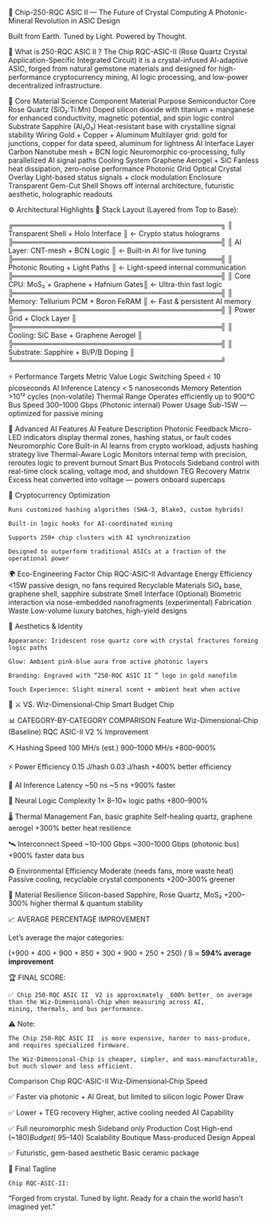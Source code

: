 🌸 Chip-250-RQC ASIC II — The Future of Crystal Computing
A Photonic-Mineral Revolution in ASIC Design

Built from Earth. Tuned by Light. Powered by Thought.

🔮 What is 250-RQC ASIC II ?
The Chip RQC-ASIC-II (Rose Quartz Crystal Application-Specific Integrated Circuit) 
it is a crystal-infused AI-adaptive ASIC, forged from natural gemstone materials 
and designed for high-performance cryptocurrency mining, AI logic processing, and low-power decentralized infrastructure.


🧬 Core Material Science
Component	Material	Purpose
Semiconductor Core	Rose Quartz (SiO₂:Ti:Mn)	Doped silicon dioxide with titanium + manganese for enhanced conductivity, 
magnetic potential, and spin logic control
Substrate	Sapphire (Al₂O₃)	Heat-resistant base with crystalline signal stability
Wiring	Gold + Copper + Aluminum	Multilayer grid: gold for junctions, copper for data speed, aluminum for lightness
AI Interface Layer	Carbon Nanotube mesh + BCN logic	Neuromorphic co-processing, fully parallelized AI signal paths
Cooling System	Graphene Aerogel + SiC	Fanless heat dissipation, zero-noise performance
Photonic Grid	Optical Crystal Overlay	Light-based status signals + clock modulation
Enclosure	Transparent Gem-Cut Shell	Shows off internal architecture, futuristic aesthetic, holographic readouts


⚙️ Architectural Highlights
📐 Stack Layout (Layered from Top to Base):

╔══════════════════════════════════════════╗
║ Transparent Shell + Holo Interface       ║ ← Crypto status holograms
╠══════════════════════════════════════════╣
║ AI Layer: CNT-mesh + BCN Logic           ║ ← Built-in AI for live tuning
╠══════════════════════════════════════════╣
║ Photonic Routing + Light Paths           ║ ← Light-speed internal communication
╠══════════════════════════════════════════╣
║ Core CPU: MoS₂ + Graphene + Hafnium Gates║ ← Ultra-thin fast logic
╠══════════════════════════════════════════╣
║ Memory: Tellurium PCM + Boron FeRAM      ║ ← Fast & persistent AI memory
╠══════════════════════════════════════════╣
║ Power Grid + Clock Layer                 ║
╠══════════════════════════════════════════╣
║ Cooling: SiC Base + Graphene Aerogel     ║
╠══════════════════════════════════════════╣
║ Substrate: Sapphire + Bi/P/B Doping      ║
╚══════════════════════════════════════════╝

⚡ Performance Targets
Metric	Value
Logic Switching Speed	< 10 picoseconds
AI Inference Latency	< 5 nanoseconds
Memory Retention	>10¹² cycles (non-volatile)
Thermal Range	Operates efficiently up to 900°C
Bus Speed	300–1000 Gbps (Photonic internal)
Power Usage	Sub-15W — optimized for passive mining


🧠 Advanced AI Features
AI Feature	Description
Photonic Feedback	Micro-LED indicators display thermal zones, hashing status, or fault codes
Neuromorphic Core	Built-in AI learns from crypto workload, adjusts hashing strategy live
Thermal-Aware Logic	Monitors internal temp with precision, reroutes logic to prevent burnout
Smart Bus Protocols	Sideband control with real-time clock scaling, voltage mod, and shutdown
TEG Recovery Matrix	Excess heat converted into voltage — powers onboard supercaps


🧱 Cryptocurrency Optimization

    Runs customized hashing algorithms (SHA-3, Blake3, custom hybrids)

    Built-in logic hooks for AI-coordinated mining

    Supports 250+ chip clusters with AI synchronization

    Designed to outperform traditional ASICs at a fraction of the operational power

🌍 Eco-Engineering
Factor	Chip RQC-ASIC-II Advantage
Energy Efficiency	<15W passive design, no fans required
Recyclable Materials	SiO₂ base, graphene shell, sapphire substrate
Smell Interface (Optional)	Biometric interaction via nose-embedded nanofragments (experimental)
Fabrication Waste	Low-volume luxury batches, high-yield designs


💎 Aesthetics & Identity

    Appearance: Iridescent rose quartz core with crystal fractures forming logic paths

    Glow: Ambient pink-blue aura from active photonic layers

    Branding: Engraved with “250-RQC ASIC II ” logo in gold nanofilm

    Touch Experience: Slight mineral scent + ambient heat when active

🔩 ⚔️ VS. Wiz-Dimensional‑Chip Smart Budget Chip

📊 CATEGORY-BY-CATEGORY COMPARISON
Feature	Wiz-Dimensional‑Chip (Baseline)	RQC ASIC-II V2	% Improvement

⛏️ Hashing Speed	100 MH/s (est.)	900–1000 MH/s	+800–900%

⚡ Power Efficiency	0.15 J/hash	0.03 J/hash	+400% better efficiency

🧠 AI Inference Latency	~50 ns	~5 ns	+900% faster

🧬 Neural Logic Complexity	1×	8–10× logic paths	+800–900%

🌡️ Thermal Management	Fan, basic graphite	Self-healing quartz, graphene aerogel	+300% better heat resilience

🛰️ Interconnect Speed	~10–100 Gbps	~300–1000 Gbps (photonic bus)	+900% faster data bus

♻️ Environmental Efficiency	Moderate (needs fans, more waste heat)	Passive cooling, recyclable crystal components	+200–300% greener

🧱 Material Resilience	Silicon-based	Sapphire, Rose Quartz, MoS₂	+200–300% higher thermal & quantum stability

📈 AVERAGE PERCENTAGE IMPROVEMENT

Let’s average the major categories:

(+900 + 400 + 900 + 850 + 300 + 900 + 250 + 250) / 8 ≈ **594% average improvement**

🏆 FINAL SCORE:

    ✅ Chip 250-RQC ASIC II  V2 is approximately _600% better_ on average than the Wiz-Dimensional‑Chip when measuring across AI,
    mining, thermals, and bus performance.

⚠️ Note:

    The Chip 250-RQC ASIC II  is more expensive, harder to mass-produce, and requires specialized firmware.

    The Wiz-Dimensional‑Chip is cheaper, simpler, and mass-manufacturable, but much slower and less efficient.

Comparison	Chip RQC-ASIC-II	Wiz-Dimensional‑Chip Speed	

✅ Faster via photonic + AI	Great, but limited to silicon logic
Power Draw	

✅ Lower + TEG recovery	Higher, active cooling needed
AI Capability	

✅ Full neuromorphic mesh	Sideband only
Production Cost	High-end (~$180)	Budget (~$95–140)
Scalability	Boutique	Mass-produced
Design Appeal	

✅ Futuristic, gem-based aesthetic	Basic ceramic package

🔮 Final Tagline

    Chip RQC-ASIC-II:
   “Forged from crystal. Tuned by light. Ready for a chain the world hasn’t imagined yet.”
